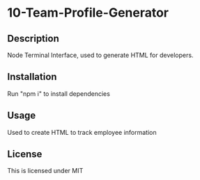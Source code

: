 # 10-Team-Profile-Generator

## Description
Node Terminal Interface, used to generate HTML for developers.

## Installation

Run "npm i" to install dependencies 

## Usage

Used to create HTML to track employee information

## License

This is licensed under MIT
